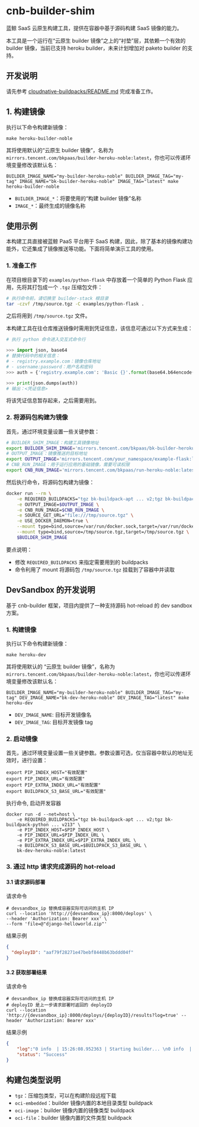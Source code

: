 # cnb-builder-shim

蓝鲸 SaaS 云原生构建工具，提供在容器中基于源码构建 SaaS 镜像的能力。

本工具是一个运行在“云原生 builder 镜像”之上的“衬垫”层，其依赖一个有效的 builder 镜像，当前已支持 heroku builder，未来计划增加对 paketo builder 的支持。

## 开发说明

请先参考 [cloudnative-buildpacks/README.md](../cloudnative-buildpacks/README.md) 完成准备工作。

## 1. 构建镜像

执行以下命令构建新镜像：

```shell
make heroku-builder-noble
```

其将使用默认的“云原生 builder 镜像”，名称为 `mirrors.tencent.com/bkpaas/builder-heroku-noble:latest`，你也可以传递环境变量修改该默认名：

```shell
BUILDER_IMAGE_NAME="my-builder-heroku-noble" BUILDER_IMAGE_TAG="my-tag" IMAGE_NAME="bk-builder-heroku-noble" IMAGE_TAG="latest" make heroku-builder-noble
```

- `BUILDER_IMAGE_*`：将要使用的“构建 builder 镜像”名称
- `IMAGE_*`：最终生成的镜像名称

## 使用示例

本构建工具直接被蓝鲸 PaaS 平台用于 SaaS 构建，因此，除了基本的镜像构建功能外，它还集成了镜像推送等功能。下面将简单演示工具的使用。

### 1. 准备工作

在项目根目录下的 `examples/python-flask` 中存放着一个简单的 Python Flask 应用，先将其打包成一个 `.tgz` 压缩包文件：

```bash
# 执行命令前，请切换至 builder-stack 根目录
tar -czvf /tmp/source.tgz -C examples/python-flask .
```

之后将用到 `/tmp/source.tgz` 文件。

本构建工具在往仓库推送镜像时需用到凭证信息，该信息可通过以下方式来生成：

```python
# 执行 python 命令进入交互式命令行

>>> import json, base64
# 替换代码中的相关信息：
# - registry.example.com：镜像仓库地址
# - username:password：用户名和密码
>>> auth = {'registry.example.com': 'Basic {}'.format(base64.b64encode(b'username:password').decode())}

>>> print(json.dumps(auth))
# 输出：<凭证信息>
```

将该凭证信息暂存起来，之后需要用到。

### 2. 将源码包构建为镜像

首先，通过环境变量设置一些关键参数：

```bash
# BUILDER_SHIM_IMAGE：构建工具镜像地址
export BUILDER_SHIM_IMAGE='mirrors.tencent.com/bkpaas/bk-builder-heroku-noble:latest'
# OUTPUT_IMAGE：镜像推送的目标地址
export OUTPUT_IMAGE='mirrors.tencent.com/your_namespace/example-flask:latest'
# CNB_RUN_IMAGE：用于运行应用的基础镜像，需要可读权限
export CNB_RUN_IMAGE='mirrors.tencent.com/bkpaas/run-heroku-noble:latest'
```

然后执行命令，将源码包构建为镜像：

```bash
docker run --rm \
    -e REQUIRED_BUILDPACKS="tgz bk-buildpack-apt ... v2;tgz bk-buildpack-python ... v213" \
    -e OUTPUT_IMAGE=$OUTPUT_IMAGE \
    -e CNB_RUN_IMAGE=$CNB_RUN_IMAGE \
    -e SOURCE_GET_URL="file:///tmp/source.tgz" \
    -e USE_DOCKER_DAEMON=true \
    --mount type=bind,source=/var/run/docker.sock,target=/var/run/docker.sock \
    --mount type=bind,source=/tmp/source.tgz,target=/tmp/source.tgz \
    $BUILDER_SHIM_IMAGE
```

要点说明：

- 修改 `REQUIRED_BUILDPACKS` 来指定需要用到的 buildpacks
- 命令利用了 mount 将源码包 `/tmp/source.tgz` 挂载到了容器中并读取

## DevSandbox 的开发说明

基于 cnb-builder 框架，项目内提供了一种支持源码 hot-reload 的 dev sandbox 方案。

### 1. 构建镜像

执行以下命令构建新镜像：

```shell
make heroku-dev
```

其将使用默认的 “云原生 builder 镜像”，名称为 `mirrors.tencent.com/bkpaas/builder-heroku-noble:latest`，你也可以传递环境变量修改该默认名：

```shell
BUILDER_IMAGE_NAME="my-builder-heroku-noble" BUILDER_IMAGE_TAG="my-tag" DEV_IMAGE_NAME="bk-dev-heroku-noble" DEV_IMAGE_TAG="latest" make heroku-dev
```

- `DEV_IMAGE_NAME`: 目标开发镜像名
- `DEV_IMAGE_TAG`: 目标开发镜像 tag

### 2. 启动镜像

首先，通过环境变量设置一些关键参数。参数设置可选，仅当容器中默认的地址无效时，进行设置：

```shell
export PIP_INDEX_HOST="有效配置"
export PIP_INDEX_URL="有效配置"
export PIP_EXTRA_INDEX_URL="有效配置"
export BUILDPACK_S3_BASE_URL="有效配置"
```

执行命令, 启动开发容器

```shell
docker run -d --net=host \
    -e REQUIRED_BUILDPACKS="tgz bk-buildpack-apt ... v2;tgz bk-buildpack-python ... v213" \
    -e PIP_INDEX_HOST=$PIP_INDEX_HOST \
    -e PIP_INDEX_URL=$PIP_INDEX_URL \
    -e PIP_EXTRA_INDEX_URL=$PIP_EXTRA_INDEX_URL \
    -e BUILDPACK_S3_BASE_URL=$BUILDPACK_S3_BASE_URL \
    bk-dev-heroku-noble:latest
```

### 3. 通过 http 请求完成源码的 hot-reload

#### 3.1 请求源码部署

请求命令

```shell
# devsandbox_ip 替换成容器实际可访问的主机 IP
curl --location 'http://{devsandbox_ip}:8000/deploys' \
--header 'Authorization: Bearer xxx' \
--form 'file=@"django-helloworld.zip"'
```

结果示例

```json
{
  "deployID": "aaf79f28271e47bebf8448b63bddd04f"
}
```

#### 3.2 获取部署结果

请求命令

```shell
# devsandbox_ip 替换成容器实际可访问的主机 IP
# deployID 是上一步请求部署时返回的 deployID
curl --location 'http://{devsandbox_ip}:8000/deploys/{deployID}/results?log=true' --header 'Authorization: Bearer xxx'
```

结果示例

```json
{
    "log":"0 info  | 15:26:08.952363 | Starting builder... \n0 info  | 15:26:08.952393 | --> Detecting Buildpacks... \n...",
    "status": "Success"
}
```

## 构建包类型说明

- `tgz`：压缩包类型，可以在构建阶段远程下载
- `oci-embedded`：builder 镜像内置的本地目录类型 buildpack
- `oci-image`：builder 镜像内置的镜像类型 buildpack
- `oci-file`：builder 镜像内置的文件类型 buildpack